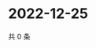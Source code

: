 # 2022-12-25

共 0 条

<!-- BEGIN WEIBO -->
<!-- 最后更新时间 Sun Dec 25 2022 06:12:13 GMT+0800 (China Standard Time) -->

<!-- END WEIBO -->
